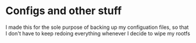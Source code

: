 # Configs and other stuff
I made this for the sole purpose of backing up my configuation files, so that I don't have to keep redoing everything whenever I decide to wipe my rootfs
